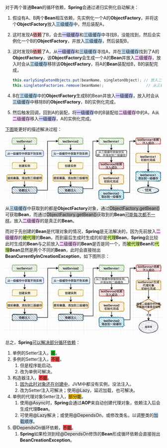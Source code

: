对于两个普通**Bean**的循环依赖，**Spring**会通过递归实例化自动解决：

1. 假设有A、B两个**Bean**相互依赖，先实例化一个A的**ObjectFactory**，并将这个**ObjectFactory**放入<span style=background:#c2e2ff>三级缓存</span>中，然后装配A，

2. 这时发现A<span style=background:#ffb8b8>依赖</span>了B，会去<span style=background:#c9ccff>一级缓存</span>和<span style=background:#c2e2ff>三级缓存</span>中寻找B，没能找到，然后会实例化一个B的**ObjectFactory**，并放入<span style=background:#c2e2ff>三级缓存</span>，然后装配B，

3. 这时发现B<span style=background:#ffb8b8>依赖</span>了A，从<span style=background:#c9ccff>一级缓存</span>和<span style=background:#c2e2ff>三级缓存</span>寻找A，并在<span style=background:#c2e2ff>三级缓存</span>找到了A的**ObjectFactory**，该**ObjectFactory**会生成一个A的**Bean**并放入<span style=background:#f8d2ff>二级缓存</span>，放入时会从<span style=background:#c2e2ff>三级缓存</span>移除该**ObjectFactory**，将A的**Bean**装配给B，B的装配完成，

   ```java
   this.earlySingletonObjects.put(beanName, singletonObject); // 放入二级缓存
   this.singletonFactories.remove(beanName);				   // 从三级缓存中移除
   ```

4. B在<span style=background:#c2e2ff>三级缓存</span>中的**ObjectFactory**生成B的Bean并放入<span style=background:#c9ccff>一级缓存</span>，放入时会从<span style=background:#c2e2ff>三级缓存</span>中移除B的**ObjectFactory**，B的实例化完成，

5. 然后触发回调，回到A的装配，将<span style=background:#c9ccff>一级缓存</span>中的B装配给<span style=background:#f8d2ff>二级缓存</span>中的A，A从<span style=background:#f8d2ff>二级缓存</span>移入<span style=background:#c9ccff>一级缓存</span>，A的实例化完成。

[下图](https://www.zhihu.com/question/438247718/answer/1730527725)能更好的描述解决过程：

![image](../images/5/circular-dependency.png)

从<span style=background:#c2e2ff>三级缓存</span>中获取到的都是**ObjectFactory**对象，通过<span style=background:#b3b3b3>ObjectFactory.getBean()</span>可获取**Bean**，而通过<span style=background:#b3b3b3>ObjectFactory.getBean()</span>获取到的**Bean**[可能每次都不一样](https://www.zhihu.com/question/438247718/answer/1730527725)。放入<span style=background:#f8d2ff>二级缓存</span>的是真正的**Bean**。



而对于先创建的**Bean**是代理对象的情况，**Spring**是无法解决的，因为先前放入<span style=background:#f8d2ff>二级缓存</span>的<span style=background:#d4fe7f>被代理</span>的**Bean**，而到最后生成时生成的却是<span style=background:#d4fe7f>代理</span>**Bean**，**Spring**会比较此时生成的**Bean**与之前放入<span style=background:#f8d2ff>二级缓存</span>的**Bean**是否是同一个，而<span style=background:#d4fe7f>被代理</span>**Bean**和<span style=background:#d4fe7f>代理</span>**Bean**显然是两个不同的**Bean**，此时会直接抛出**BeanCurrentlyInCreationException**，如下图所示：

![image](../images/5/circular-dependency-proxy.png)



总之，**Spring**[可以解决部分循环依赖](https://www.zhihu.com/question/438247718/answer/1730527725)：

1. 单例的Setter注入，<span style=background:#19d02a>能</span>。
2. 多例的Setter注入，<span style=background:#ff4343>不能</span>。
   1. 但是程序能启动。
   2. 改为单例可解决。
3. 构造器注入，<span style=background:#ff4343>不能</span>。
   1. [因为此时对象还在创建中](https://zhuanlan.zhihu.com/p/84267654)，JVM中都没有实例，没法注入。
   2. 改为Setter注入可解决；使用<span style=background:#e6e6e6>@Lazy</span>，延迟加载，也可解决。
4. 单例的代理对象Setter注入，<span style=background:#fdc200>部分能</span>。
   1. 使用<span style=background:#e6e6e6>@Async</span>时，**Spring**会通过**AOP**来自动创建代理对象，依赖注入后会生成代理**Bean**。
   2. 可使用<span style=background:#e6e6e6>@Lazy</span>解决；或使用<span style=background:#e6e6e6>@DependsOn</span>，或修改类名，以调整类的<span style=background:#c2e2ff>加载顺序</span>。
5. <span style=background:#e6e6e6>@DependsOn</span>循环依赖，<span style=background:#ff4343>不能</span>。
   1. **Spring**如果检测到经<span style=background:#e6e6e6>@DependsOn</span>修饰的**Bean**形成循环依赖会直接抛出**BeanCreationException**。


